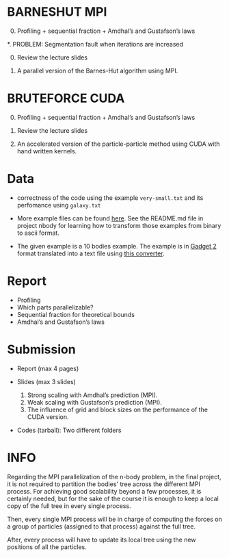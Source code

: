 # BARNESHUT MPI

0. Profiling + sequential fraction + Amdhal’s and Gustafson’s laws

*. PROBLEM: Segmentation fault when iterations are increased

0. Review the lecture slides

1. A parallel version of the Barnes-Hut algorithm using MPI.

# BRUTEFORCE CUDA

0. Profiling + sequential fraction + Amdhal’s and Gustafson’s laws

0. Review the lecture slides

1. An accelerated version of the particle-particle method using CUDA with hand written kernels.


# Data

- correctness of the code using the example `very-small.txt` and its perfomance using `galaxy.txt`
- More example files can be found [here](https://wwwmpa.mpa-garching.mpg.de/gadget/). See the README.md file in project nbody for learning how to transform those examples from binary to ascii format.

- The given example is a 10 bodies example. The example is in [Gadget 2](https://wwwmpa.mpa-garching.mpg.de/gadget) format translated into a text file using [this converter](https://github.com/martinsparre/Gadget2Conversion).

# Report

- Profiling
- Which parts parallelizable?
- Sequential fraction for theoretical bounds
- Amdhal’s and Gustafson’s laws

# Submission

- Report (max 4 pages)

- Slides (max 3 slides)
    1. Strong scaling with Amdhal’s prediction (MPI).
    2. Weak scaling with Gustafson’s prediction (MPI).
    3. The influence of grid and block sizes on the performance of the CUDA version.

- Codes (tarball): Two different folders


# INFO

Regarding the MPI parallelization of the n-body problem, in the final project,
it is not required to partition the bodies' tree across the different MPI process.
For achieving good scalability beyond a few processes, it is certainly needed,
but for the sake of the course it is enough to keep a local copy of the full tree
in every single process.

Then, every single MPI process will be in charge of computing
the forces on a group of particles (assigned to that process) against the full tree.

After, every process will have to update its local tree using the new positions of all
the particles.
